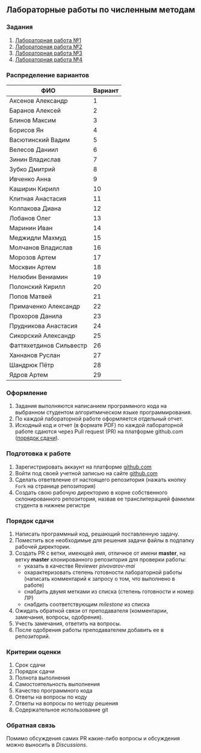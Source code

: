 ## Лабораторные работы по численным методам

### Задания
1. [Лабораторная работа №1](tasks/numeric-methods-lab-1.zip)
2. [Лабораторная работа №2](tasks/numeric-methods-lab-2.zip)
3. [Лабораторная работа №3](tasks/numeric-methods-lab-3.zip)
4. [Лабораторная работа №4](tasks/numeric-methods-lab-4.zip)

### Распределение вариантов
ФИО                            | Вариант
-------------------------------|---------
Аксенов Александр              |    1
Баранов Алексей                |    2
Блинов Максим                  |    3
Борисов Ян                     |    4
Васютинский Вадим              |    5
Велесов Даниил                 |    6
Зинин Владислав                |    7
Зубко Дмитрий                  |    8
Ивченко Анна                   |    9
Каширин Кирилл                 |    10
Клитная Анастасия              |    11
Колпакова Диана                |    12
Лобанов Олег                   |    13
Маринин Иван                   |    14
Меджидли Махмуд                |    15
Молчанов Владислав             |    16
Морозов Артем                  |    17
Москвин Артем                  |    18
Нелюбин Вениамин               |    19
Полонский Кирилл               |    20
Попов Матвей                   |    21
Примаченко Александр           |    22
Прохоров Данила                |    23
Прудникова Анастасия           |    24
Сикорский Александр            |    25
Фаттяхетдинов Сильвестр        |    26
Ханнанов Руслан                |    27
Шандрюк Пётр                   |    28
Ядров Артем                    |    29


### Оформление
1. Задания выполняются написанием программного кода на выбранном студентом алгоритмическом языке программирования.
3. По каждой лабораторной работе оформляется отдельный отчет.
4. Исходный код и отчет (в формате PDF) по каждой лабораторной работе сдаются через Pull request (PR) на платформе github.com ([порядок сдачи](#порядок-сдачи)).

### Подготовка к работе
1. Зарегистрировать аккаунт на платформе [github.com](github.com)
2. Войти под своей учетной записью на сайте [github.com](github.com)
3. Сделать ответвление от настоящего репозитория (нажать кнопку `Fork` на странице репозитория)
4. Создать свою рабочую директорию в корне собственного склонированного репозитория, назвав ее транслитерацией фамилии студента в нижнем регистре

### Порядок сдачи
1. Написать программный код, решающий поставленную задачу.
2. Поместить все необходимые для решения задачи файлы в подпапку рабочей директории.
3. Создать PR с ветки, имеющей имя, отличное от имени **master**, на ветку **master** клонированного репозитория для проверки работы:
   - указать в качестве Reviewer *pivovarov-mai*
   - охарактеризовать степень готовности лабораторной работы (написать комментарий к запросу о том, что выполнено в работе)
   - снабдить двумя метками из списка (степень готовности и номер ЛР)
   - снабдить соответствующим *milestone* из списка
4. Ожидать обратной связи от преподавателя (комментарии, замечания, вопросы, одобрения).
5. Учесть замечания, ответить на вопросы.
6. После одобрения работы преподавателем добавить ее в репозиторий.

### Критерии оценки
1. Срок сдачи
2. Порядок сдачи
3. Полнота выполнения
4. Самостоятельность выполнения
5. Качество программного кода
6. Ответы на вопросы по коду
7. Ответы на вопросы по методу решения
8. Содержательное использование git

### Обратная связь
Помимо обсуждения самих PR какие-либо вопросы и обсуждения можно выносить в *Discussions*.
